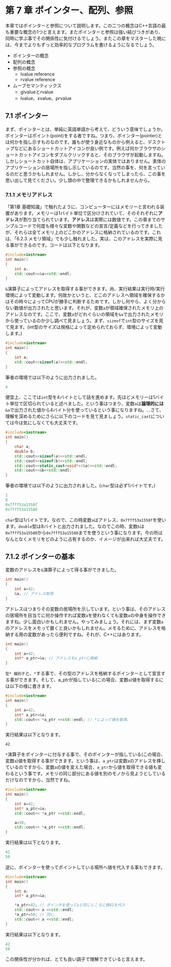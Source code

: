 # 第 7 章 ポインター、配列、参照
本章ではポインターと参照について説明します。この二つの概念はC++言語の最も重要な概念の1つと言えます。またポインターと参照は強い結びつきがあり、同時に学ぶ事でその関係性に気付けるでしょう。またこの章をマスターした暁には、今までよりもずっと効率的なプログラムを書けるようになるでしょう。

* ポインターの概念
* 配列の概念
* 参照の概念
    * lvalue reference
    * rvalue reference
* ムーブセマンティックス
    * glvalueとrvalue
    * lvalue、xvalue、prvalue

## 7.1 ポインター
まず、ポインターとは、単純に英語単語から考えて、どういう意味でしょうか。ポインターはポイント(point)をする者ですね。つまり、ポインター(pointer)とは何かを指し示すものなのです。誰もが使う身近なものから例えると、デスクトップなどにあるショートカットアイコンが良い例です。例えば何かブラウザのショートカットアイコンをダブルクリックすると、そのブラウザが起動しますね。しかしショートカット自体は、アプリケーションの実体ではありません。実体のアプリケーションの居場所を指し示しているのです。当然の事を、何を言っているのだと思うかもしれません。しかし、分からなくなってしまったら、この事を思い出して見てください。少し頭の中で整理できるかもしれませんから。

### 7.1.1 メモリアドレス
「第1章 基礎知識」で触れたように、コンピューターにはメモリーと言われる装置があります。メモリーは1バイト単位で区分けされていて、そのそれぞれに**アドレス**が割り当てられています。**アドレス**は実際には数値です。この章までのサンプルコードで何度も様々な変数や関数などの宣言/定義などを行ってきましたが、それらは全てメモリ上のどこかのアドレスに格納されているのです。これは、「6.2.3 メモリ領域」でも少し触れました。実は、このアドレスを実際に見る事ができるのです。コードは以下となります。
```cpp
#include<iostream>
int main()
{
    int a;
    std::cout<<&a<<std::endl;
}
```
`&`演算子によってアドレスを取得する事ができます。尚、実行結果は実行時/実行環境によって変動します。何故かというと、どこのアドレスへ領域を確保するかはその時々によってCPUが勝手に判断するためです。しかし何やら、よく分からない数値が出力されたと思います。それが、変数`a`が領域確保されたメモリ上のアドレスなのです。ここで、変数`a`がどれぐらいの領域を`&a`で出力されたメモリから使っているのか少し調べて見ましょう。まず、`sizeof`で`int`型のサイズを見て見ます。(int型のサイズは規格によって定められておらず、環境によって変動します。)
```cpp
#include<iostream>
int main()
{
    int a;
    std::cout<<sizeof(a)<<std::endl;
}
```
筆者の環境では以下のように出力されました。
```cpp
4
```
便宜上、ここでは`int`型を4バイトとして話を進めます。先ほどメモリーは1バイト単位で区切られていると述べました。という事はつまり、変数`a`は**論理的には**`&a`で出力された値から4バイト分を使っているという事になりますね。...さて、理解を深めるためにさらに以下のコードを見て見ましょう。`static_cast`については今は気にしなくても大丈夫です。
```cpp
#include<iostream>
int main()
{
    char a;
    double b;
    std::cout<<sizeof(a)<<std::endl;
    std::cout<<sizeof(b)<<std::endl;
    std::cout<<static_cast<void*>(&a)<<std::endl;
    std::cout<<&b<<std::endl;
}
```
筆者の環境では以下のように出力されました。(`char`型は必ず1バイトです。)
```cpp
1
8
0x7fff53a1558f
0x7fff53a15580
```
`char`型は1バイトです。なので、この時変数`a`はアドレス、`0x7fff53a1558f`を使います。`double`型は8バイトと出力されました。なのでこの時、変数`b`は`0x7fff53a15580`から`0x7fff53a15588`までを使うという事になります。今の所はなんとなくメモリをどのように占有するのか、イメージが出来れば大丈夫です。

## 7.1.2 ポインターの基本
変数のアドレスを`&`演算子によって得る事ができました。
```cpp
int main()
{
    int a=42;
    &a; // アドレス取得
}
```
アドレスはつまりその変数の居場所を示しています。という事は、そのアドレスの居場所を目当てに何か操作すれば変数`a`を使わなくても変数`a`の中身を操作できますね。少し面白いかもしれません。やってみましょう。それには、まず変数`a`のアドレスをメモって置くと良いかもしれません。メモるために、アドレスを格納する用の変数があったら便利ですね。それが、C++にはあります。
```cpp
int main()
{
    int a=42;
    int* a_ptr=&a; // アドレスをa_ptrに格納
}
```
`型* 識別子`と、`*`する事で、その型のアドレスを格納するポインターとして宣言する事ができます。そして、a_ptrが指している(この場合、変数`a`)値を取得するには以下の様に書きます。
```cpp
#include<iostream>
int main()
{
    int a=42;
    int* a_ptr=&a;
    std::cout<< *a_ptr <<std::endl; // *によって値を取得。
}
```
実行結果は以下となります。
```
42
```
`*`演算子をポインターに付与する事で、そのポインターが指している(この場合、変数`a`)値を取得する事ができます。という事は、`a_ptr`は変数`a`のアドレスを挿しているのですから、変数`a`の値を変えた場合、`a_ptr`から値を取得できる値も変わるという事です。メモリの同じ部分にある値を別のモノから見ようとしているだけなのですから、当然ですね。
```cpp
#include<iostream>
int main()
{
    int a=42;
    int* a_ptr=&a;
    std::cout<< *a_ptr <<std::endl;

    a=50;
    std::cout<< *a_ptr <<std::endl;
}
```
実行結果は以下となります。
```cpp
42
50
```
逆に、ポインターを使ってポイントしている場所へ値を代入する事もできます。
```cpp
#include<iostream>
int main()
{
    int a;
    int* a_ptr=&a;

    *a_ptr=42; // ポインタを使ってaと同じところに値42を代入
    std::cout<< a <<std::endl;
    *a_ptr=50; // 同じ
    std::cout<< a <<std::endl;
}
```
実行結果は以下となります。
```cpp
42
50
```
この関係性が分かれば、とても良い調子で理解できていると言えます。